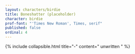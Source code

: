 ```yaml
---
layout: characters/birdie
title: Boneshatter (placeholder)
character: birdie
prof-font: "'Times New Roman', Times, serif"
published: false
ordinal: 4
---
```

{% include collapsible.html title="-" content="
<span class='note'>unwritten
" %}